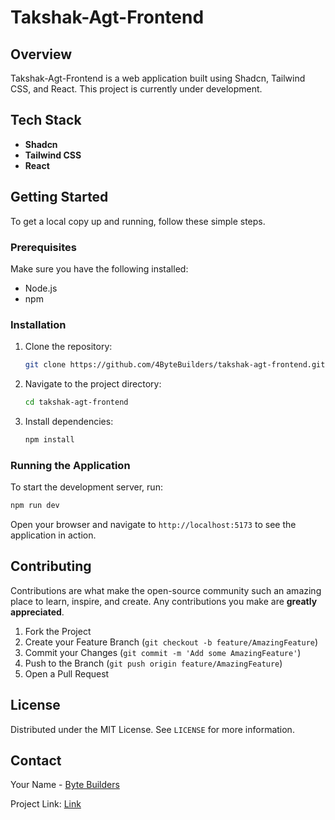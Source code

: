 # Takshak-Agt-Frontend

## Overview

Takshak-Agt-Frontend is a web application built using Shadcn, Tailwind CSS, and React. This project is currently under development.

## Tech Stack

- **Shadcn**
- **Tailwind CSS**
- **React**

## Getting Started

To get a local copy up and running, follow these simple steps.

### Prerequisites

Make sure you have the following installed:

- Node.js
- npm

### Installation

1. Clone the repository:
   ```sh
   git clone https://github.com/4ByteBuilders/takshak-agt-frontend.git
   ```
2. Navigate to the project directory:
   ```sh
   cd takshak-agt-frontend
   ```
3. Install dependencies:
   ```sh
   npm install
   ```

### Running the Application

To start the development server, run:

```sh
npm run dev
```

Open your browser and navigate to `http://localhost:5173` to see the application in action.

## Contributing

Contributions are what make the open-source community such an amazing place to learn, inspire, and create. Any contributions you make are **greatly appreciated**.

1. Fork the Project
2. Create your Feature Branch (`git checkout -b feature/AmazingFeature`)
3. Commit your Changes (`git commit -m 'Add some AmazingFeature'`)
4. Push to the Branch (`git push origin feature/AmazingFeature`)
5. Open a Pull Request

## License

Distributed under the MIT License. See `LICENSE` for more information.

## Contact

Your Name - [Byte Builders](mailto:bytebuilders.inc@gmail.com)

Project Link: [Link](https://github.com/4ByteBuilders/takshak-agt-frontend)
